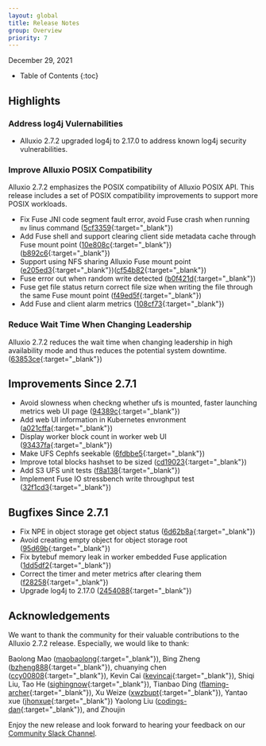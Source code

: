 ```yaml
---
layout: global
title: Release Notes
group: Overview
priority: 7
---
```


December 29, 2021

* Table of Contents
{:toc}

## Highlights

### Address log4j Vulernabilities
* Alluxio 2.7.2 upgraded log4j to 2.17.0 to address known log4j security vulnerabilities.

### Improve Alluxio POSIX Compatibility

Alluxio 2.7.2 emphasizes the POSIX compatibility of Alluxio POSIX API. This release includes a set of POSIX compatibility improvements to support more POSIX workloads.
* Fix Fuse JNI code segment fault error, avoid Fuse crash when running `mv` linus command ([5cf3359](https://github.com/Alluxio/alluxio/commit/5cf33595cb8c6e6d2738a211e12d445b5e98b663){:target="_blank"})
* Add Fuse shell and support clearing client side metadata cache through Fuse mount point ([10e808c](https://github.com/Alluxio/alluxio/commit/10e808c55951eba6260d0d4dccee914d42fce00f){:target="_blank"})([b892c6](https://github.com/Alluxio/alluxio/commit/b892c642ecbce3dd465eb46f634cc419c2c07430){:target="_blank"})
* Support using NFS sharing Alluxio Fuse mount point ([e205ed3](https://github.com/Alluxio/alluxio/commit/e205ed32bcccf21da148505ef5dbb45dc50a3b90){:target="_blank"})([cf54b82](https://github.com/Alluxio/alluxio/commit/cf54b829f38b6032c58821dd0b10c90c489cabdd){:target="_blank"})
* Fuse error out when random write detected ([b0f421d](https://github.com/Alluxio/alluxio/commit/b0f421d0a151b788553ce6600923209d76be7206){:target="_blank"})
* Fuse get file status return correct file size when writing the file through the same Fuse mount point ([f49ed5f](https://github.com/Alluxio/alluxio/commit/f49ed5f85ea2e9fdc60097f99421cd14362c6ccc){:target="_blank"})
* Add Fuse and client alarm metrics ([108cf73](https://github.com/Alluxio/alluxio/commit/108cf73194038461e50335ea07fcce955d189be8){:target="_blank"})

### Reduce Wait Time When Changing Leadership
Alluxio 2.7.2 reduces the wait time when changing leadership in high availability mode and thus reduces the potential system downtime. ([63853ce](https://github.com/Alluxio/alluxio/commit/63853ce68973e7c367379910a4bc4ae089bafd2d){:target="_blank"})

## Improvements Since 2.7.1 
* Avoid slowness when checkng whether ufs is mounted, faster launching metrics web UI page ([94389c](https://github.com/Alluxio/alluxio/commit/94389c7c83980c48dad549af2521729146f0bd9d){:target="_blank"})
* Add web UI information in Kubernetes envronment ([a021cffa](https://github.com/Alluxio/alluxio/commit/a021cffa8d0e4a4e86e4058679e8a7c6ea26256e){:target="_blank"})
* Display worker block count in worker web UI ([93437fa](https://github.com/Alluxio/alluxio/commit/93437fa5763fb9e3f0fccd508208bf23b30041cc){:target="_blank"})
* Make UFS Cephfs seekable ([6fdbbe5](https://github.com/Alluxio/alluxio/commit/6fdbbe59d08900703ac76a29d7d6352fc6608765){:target="_blank"})
* Improve total blocks hashset to be sized ([cd19023](https://github.com/Alluxio/alluxio/commit/cd1902383555d65ea85a561d1840137052b9ff4e){:target="_blank"})
* Add S3 UFS unit tests ([f8a138](https://github.com/Alluxio/alluxio/commit/f8a13809668ec1bd97e4e394a23cd7d7593bf686){:target="_blank"})
* Implement Fuse IO stressbench write throughput test ([32f1cd3](https://github.com/Alluxio/alluxio/commit/32f1cd38bcfb4dbcd674b93bf6f43e616facc9d1){:target="_blank"})

## Bugfixes Since 2.7.1
* Fix NPE in object storage get object status ([6d62b8a](https://github.com/Alluxio/alluxio/commit/6d62b8ad64ac9b875b4a8769887fe828edc3dd2b){:target="_blank"})
* Avoid creating empty object for object storage root ([95d69b](https://github.com/Alluxio/alluxio/commit/95d69b2e7f0651f2c5fb01dca3fe54bde861c993){:target="_blank"})
* Fix bytebuf memory leak in worker embedded Fuse application ([1dd5df2](https://github.com/Alluxio/alluxio/commit/1dd5df245a4bbbd5ef06312c68fa08da8827ac59){:target="_blank"})
* Correct the timer and meter metrics after clearing them ([f28258](https://github.com/Alluxio/alluxio/commit/f2825833fbf5d473fe7265aae749e8b3d52df143){:target="_blank"})
* Upgrade log4j to 2.17.0 ([2454088](https://github.com/Alluxio/alluxio/commit/24540885c8dac5053f783b3e81a64ca023e44e62){:target="_blank"})

## Acknowledgements

We want to thank the community for their valuable contributions to the Alluxio 2.7.2 release. Especially, we would like to thank:

Baolong Mao ([maobaolong](https://github.com/maobaolong){:target="_blank"}),
Bing Zheng ([bzheng888](https://github.com/bzheng888){:target="_blank"}),
chuanying chen ([ccy00808](https://github.com/ccy00808){:target="_blank"}),
Kevin Cai ([kevincai](https://github.com/kevincai){:target="_blank"}), 
Shiqi Liu,
Tao He ([sighingnow](https://github.com/sighingnow){:target="_blank"}),
Tianbao Ding ([flaming-archer](https://github.com/flaming-archer){:target="_blank"}),
Xu Weize ([xwzbupt](https://github.com/xwzbupt){:target="_blank"}), 
Yantao xue ([jhonxue](https://github.com/jhonxue){:target="_blank"})
Yaolong Liu ([codings-dan](https://github.com/codings-dan){:target="_blank"}),
and Zhoujin

Enjoy the new release and look forward to hearing your feedback on our [Community Slack Channel](https://alluxio.io/slack).
